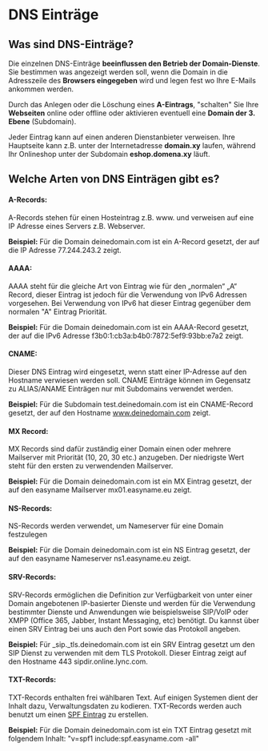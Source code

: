 # DNS Einträge

## Was sind DNS-Einträge?

Die einzelnen DNS-Einträge **beeinflussen den Betrieb der Domain-Dienste**. Sie bestimmen was angezeigt werden soll, wenn die Domain in die Adresszeile des **Browsers eingegeben** wird und legen fest wo Ihre E-Mails ankommen werden.

Durch das Anlegen oder die Löschung eines **A-Eintrags**, "schalten" Sie Ihre **Webseiten** online oder offline oder aktivieren eventuell eine **Domain der 3. Ebene** (Subdomain).

Jeder Eintrag kann auf einen anderen Dienstanbieter verweisen. Ihre Hauptseite kann z.B. unter der Internetadresse **domain.xy** laufen, während Ihr Onlineshop unter der Subdomain **eshop.domena.xy** läuft.

## Welche Arten von DNS Einträgen gibt es?

#### A-Records: <a href="#a-records" id="a-records"></a>

A-Records stehen für einen Hosteintrag z.B. www. und verweisen auf eine IP Adresse eines Servers z.B. Webserver.

**Beispiel:** Für die Domain deinedomain.com ist ein A-Record gesetzt, der auf die IP Adresse 77.244.243.2 zeigt.

#### AAAA: <a href="#aaaa" id="aaaa"></a>

AAAA steht für die gleiche Art von Eintrag wie für den „normalen“ „A“ Record, dieser Eintrag ist jedoch für die Verwendung von IPv6 Adressen vorgesehen. Bei Verwendung von IPv6 hat dieser Eintrag gegenüber dem normalen "A" Eintrag Priorität.

**Beispiel:** Für die Domain deinedomain.com ist ein AAAA-Record gesetzt, der auf die IPv6 Adresse f3b0:1:cb3a:b4b0:7872:5ef9:93bb:e7a2 zeigt.

#### CNAME: <a href="#cname" id="cname"></a>

Dieser DNS Eintrag wird eingesetzt, wenn statt einer IP-Adresse auf den Hostname verwiesen werden soll. CNAME Einträge können im Gegensatz zu ALIAS/ANAME Einträgen nur mit Subdomains verwendet werden.

**Beispiel:** Für die Subdomain test.deinedomain.com ist ein CNAME-Record gesetzt, der auf den Hostname www.deinedomain.com zeigt.

#### MX Record: <a href="#mx-record" id="mx-record"></a>

MX Records sind dafür zuständig einer Domain einen oder mehrere Mailserver mit Priorität (10, 20, 30 etc.) anzugeben. Der niedrigste Wert steht für den ersten zu verwendenden Mailserver.

**Beispiel:** Für die Domain deinedomain.com ist ein MX Eintrag gesetzt, der auf den easyname Mailserver mx01.easyname.eu zeigt.

#### NS-Records: <a href="#ns-records" id="ns-records"></a>

NS-Records werden verwendet, um Nameserver für eine Domain festzulegen

**Beispiel:** Für die Domain deinedomain.com ist ein NS Eintrag gesetzt, der auf den easyname Nameserver ns1.easyname.eu zeigt.

#### SRV-Records: <a href="#srv-records" id="srv-records"></a>

SRV-Records ermöglichen die Definition zur Verfügbarkeit von unter einer Domain angebotenen IP-basierter Dienste und werden für die Verwendung bestimmter Dienste und Anwendungen wie beispielsweise SIP/VoIP oder XMPP (Office 365, Jabber, Instant Messaging, etc) benötigt. Du kannst über einen SRV Eintrag bei uns auch den Port sowie das Protokoll angeben.

**Beispiel:** Für \_sip.\_tls.deinedomain.com ist ein SRV Eintrag gesetzt um den SIP Dienst zu verwenden mit dem TLS Protokoll. Dieser Eintrag zeigt auf den Hostname 443 sipdir.online.lync.com.

#### TXT-Records: <a href="#txt-records" id="txt-records"></a>

TXT-Records enthalten frei wählbaren Text. Auf einigen Systemen dient der Inhalt dazu, Verwaltungsdaten zu kodieren. TXT-Records werden auch benutzt um einen [SPF Eintrag](https://www.easyname.at/de/support/email/184-was-ist-spf-spamschutz) zu erstellen.

**Beispiel:** Für die Domain deinedomain.com ist ein TXT Eintrag gesetzt mit folgendem Inhalt: "v=spf1 include:spf.easyname.com -all"
